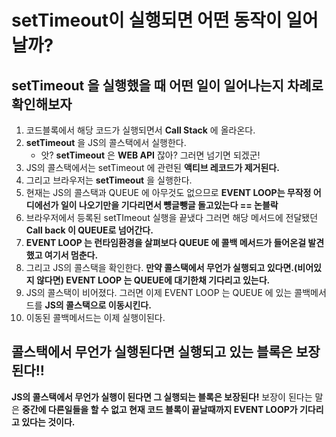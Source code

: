 # setTimeout이 실행되면 어떤 동작이 일어날까?

## **setTimeout** 을 실행했을 때 어떤 일이 일어나는지 차례로 확인해보자

1. 코드블록에서 해당 코드가 실행되면서 **Call Stack** 에 올라온다.
2. **setTimeout** 을 JS의 콜스택에서 실행한다.
   * 앗? **setTimeout** 은 **WEB API** 잖아? 그러면 넘기면 되겠군!
3. JS의 콜스택에서는 setTimeout 에 관련된 **액티브 레코드가 제거된다.**
4. 그리고 브라우저는 **setTimeout** 을 실행한다.
5. 현재는 JS의 콜스택과 QUEUE 에 아무것도 없으므로 **EVENT LOOP는 무작정 어디에선가 일이 나오기만을 기다리면서 뻉글뺑글 돌고있는다 == 논블락** 
6. 브라우저에서 등록된 setTImeout 실행을 끝냈다 그러면 해당 메서드에 전달됐던 **Call back 이 QUEUE로 넘어간다.**
7. **EVENT LOOP 는 런타임환경을 살펴보다 QUEUE 에 콜백 메서드가 들어온걸 발견했고 여기서 멈춘다.**
8. 그리고 JS의 콜스택을 확인한다. **만약 콜스택에서 무언가 실행되고 있다면.\(비어있지 않다면\) EVENT LOOP 는 QUEUE에 대기한채 기다리고 있는다.**
9. JS의 콜스택이 비어졌다. 그러면 이제 EVENT LOOP 는 QUEUE 에 있는 콜백메서드를 **JS의 콜스택으로 이동시킨다.**
10. 이동된 콜백메서드는 이제 실행이된다.

## 콜스택에서 무언가 실행된다면 실행되고 있는 블록은 보장된다!!  

**JS의 콜스택에서 무언가 실행이 된다면 그 실행되는 블록은 보장된다!** 보장이 된다는 말은 **중간에 다른일들을 할 수 없고 현재 코드 블록이 끝날때까지 EVENT LOOP가 기다리고 있다는 것이다.**

